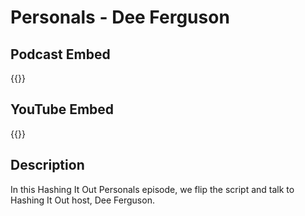 # Personals - Dee Ferguson


## Podcast Embed
{{<podcast-embed url="https://player.simplecast.com/792515d4-3c8d-47d4-8aa5-973ec481e9f6?dark=false&color=EE6E04">}}

## YouTube Embed
{{<youtube DWMFgCbUZXY>}}

## Description
In this Hashing It Out Personals episode, we flip the script and talk to Hashing It Out host, Dee Ferguson.
